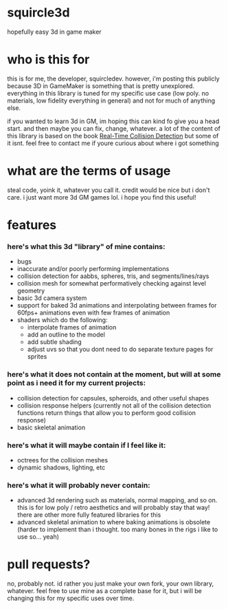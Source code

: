 # squircle3d
 hopefully easy 3d in game maker

# who is this for

this is for me, the developer, squircledev. however, i'm posting this publicly because 3D in GameMaker is something that is pretty unexplored. everything in this library is tuned for my specific use case (low poly. no materials, low fidelity everything in general) and not for much of anything else. 

if you wanted to learn 3d in GM, im hoping this can kind fo give you a head start. and then maybe you can fix, change, whatever. a lot of the content of this library is based on the book [Real-Time Collision Detection](https://www.amazon.com/Real-Time-Collision-Detection-Interactive-Technology/dp/1558607323) but some of it isnt. feel free to contact me if youre curious about where i got something

# what are the terms of usage

steal code, yoink it, whatever you call it. credit would be nice but i don't care. i just want more 3d GM games lol. i hope you find this useful!

# features

### here's what this 3d "library" of mine contains:
- bugs
- inaccurate and/or poorly performing implementations
- collision detection for aabbs, spheres, tris, and segments/lines/rays
- collision mesh for somewhat performatively checking against level geometry
- basic 3d camera system
- support for baked 3d animations and interpolating between frames for 60fps+ animations even with few frames of animation
- shaders which do the following:
  - interpolate frames of animation
  - add an outline to the model
  - add subtle shading
  - adjust uvs so that you dont need to do separate texture pages for sprites

### here's what it does not contain at the moment, but will at some point as i need it for my current projects:
- collision detection for capsules, spheroids, and other useful shapes
- collision response helpers (currently not all of the collision detection functions return things that allow you to perform good collision response)
- basic skeletal animation

### here's what it will maybe contain if I feel like it:
- octrees for the collision meshes
- dynamic shadows, lighting, etc

### here's what it will probably never contain:
- advanced 3d rendering such as materials, normal mapping, and so on. this is for low poly / retro aesthetics and will probably stay that way! there are other more fully featured libraries for this
- advanced skeletal animation to where baking animations is obsolete (harder to implement than i thought. too many bones in the rigs i like to use so... yeah)

# pull requests?

no, probably not. id rather you just make your own fork, your own library, whatever. feel free to use mine as a complete base for it, but i will be changing this for my specific uses over time.

